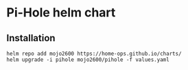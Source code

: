 # Pi-Hole helm chart

## Installation

```console
helm repo add mojo2600 https://home-ops.github.io/charts/
helm upgrade -i pihole mojo2600/pihole -f values.yaml
```
